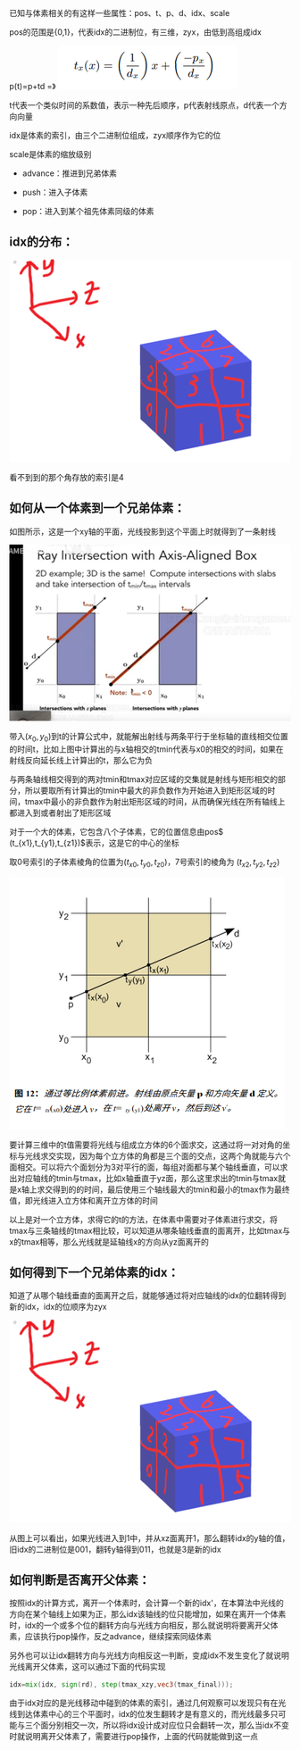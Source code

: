 已知与体素相关的有这样一些属性：pos、t、p、d、idx、scale

pos的范围是{0,1}，代表idx的二进制位，有三维，zyx，由低到高组成idx

p(t)=p+td    =》  ![1740474995952](image/Note/1740474995952.png)

t代表一个类似时间的系数值，表示一种先后顺序，p代表射线原点，d代表一个方向向量

idx是体素的索引，由三个二进制位组成，zyx顺序作为它的位

scale是体素的缩放级别

* advance：推进到兄弟体素
* push：进入子体素

* pop：进入到某个祖先体素同级的体素

## idx的分布：

![1740644840776](image/Note/1740644840776.png)

看不到到的那个角存放的索引是4

## 如何从一个体素到一个兄弟体素：

如图所示，这是一个xy轴的平面，光线投影到这个平面上时就得到了一条射线

![1740635555077](image/Note/1740635555077.png)

带入$(x_0,y_0)$到t的计算公式中，就能解出射线与两条平行于坐标轴的直线相交位置的时间t，比如上图中计算出的与x轴相交的tmin代表与x0的相交的时间，如果在射线反向延长线上计算出的t，那么它为负

与两条轴线相交得到的两对tmin和tmax对应区域的交集就是射线与矩形相交的部分，所以要取所有计算出的tmin中最大的非负数作为开始进入到矩形区域的时间，tmax中最小的非负数作为射出矩形区域的时间，从而确保光线在所有轴线上都进入到或者射出了矩形区域

对于一个大的体素，它包含八个子体素，它的位置信息由pos$ (t_{x1},t_{y1},t_{z1})$表示，这是它的中心的坐标

取0号索引的子体素棱角的位置为$(t_{x0},t_{y0},t_{z0})$，7号索引的棱角为 $(t_{x2},t_{y2},t_{z2})$

![1740627850023](image/Note/1740627850023.png)

要计算三维中的t值需要将光线与组成立方体的6个面求交，这通过将一对对角的坐标与光线求交实现，因为每个立方体的角都是三个面的交点，这两个角就能与六个面相交。可以将六个面划分为3对平行的面，每组对面都与某个轴线垂直，可以求出对应轴线的tmin与tmax，比如x轴垂直于yz面，那么这里求出的tmin与tmax就是x轴上求交得到的的时间，最后使用三个轴线最大的tmin和最小的tmax作为最终值，即光线进入立方体和离开立方体的时间

以上是对一个立方体，求得它的t的方法，在体素中需要对子体素进行求交，将tmax与三条轴线的tmax相比较，可以知道从哪条轴线垂直的面离开，比如tmax与x的tmax相等，那么光线就是延轴线x的方向从yz面离开的

## 如何得到下一个兄弟体素的idx：

知道了从哪个轴线垂直的面离开之后，就能够通过将对应轴线的idx的位翻转得到新的idx，idx的位顺序为zyx

![1740644840776](image/Note/1740644840776.png)

从图上可以看出，如果光线进入到1中，并从xz面离开1，那么翻转idx的y轴的值，旧idx的二进制位是001，翻转y轴得到011，也就是3是新的idx

## 如何判断是否离开父体素：

按照idx的计算方式，离开一个体素时，会计算一个新的idx'，在本算法中光线的方向在某个轴线上如果为正，那么idx该轴线的位只能增加，如果在离开一个体素时，idx的一个或多个位的翻转方向与光线方向相反，那么就说明将要离开父体素，应该执行pop操作，反之advance，继续探索同级体素

另外也可以让idx翻转方向与光线方向相反这一判断，变成idx不发生变化了就说明光线离开父体素，这可以通过下面的代码实现

```glsl
idx=mix(idx, sign(rd), step(tmax_xzy,vec3(tmax_final)));
```

由于idx对应的是光线移动中碰到的体素的索引，通过几何观察可以发现只有在光线到达体素中心的三个平面时，idx的位发生翻转才是有意义的，而光线最多只可能与三个面分别相交一次，所以将idx设计成对应位只会翻转一次，那么当idx不变时就说明离开父体素了，需要进行pop操作，上面的代码就能做到这一点
